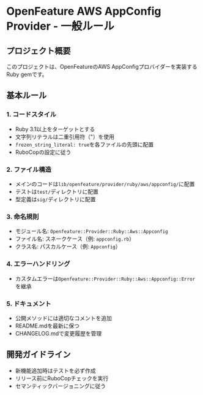 # OpenFeature AWS AppConfig Provider - 一般ルール

## プロジェクト概要
このプロジェクトは、OpenFeatureのAWS AppConfigプロバイダーを実装するRuby gemです。

## 基本ルール

### 1. コードスタイル
- Ruby 3.1以上をターゲットとする
- 文字列リテラルは二重引用符（"）を使用
- `frozen_string_literal: true`を各ファイルの先頭に配置
- RuboCopの設定に従う

### 2. ファイル構造
- メインのコードは`lib/openfeature/provider/ruby/aws/appconfig/`に配置
- テストは`test/`ディレクトリに配置
- 型定義は`sig/`ディレクトリに配置

### 3. 命名規則
- モジュール名: `Openfeature::Provider::Ruby::Aws::Appconfig`
- ファイル名: スネークケース（例: `appconfig.rb`）
- クラス名: パスカルケース（例: `Appconfig`）

### 4. エラーハンドリング
- カスタムエラーは`Openfeature::Provider::Ruby::Aws::Appconfig::Error`を継承

### 5. ドキュメント
- 公開メソッドには適切なコメントを追加
- README.mdを最新に保つ
- CHANGELOG.mdで変更履歴を管理

## 開発ガイドライン
- 新機能追加時はテストを必ず作成
- リリース前にRuboCopチェックを実行
- セマンティックバージョニングに従う

